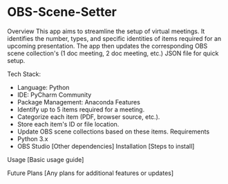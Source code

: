 # OBS-Scene-Setter

Overview
This app aims to streamline the setup of virtual meetings. It identifies the number, types, and specific identities of items required for an upcoming presentation. The app then updates the corresponding OBS scene collection's (1 doc meeting, 2 doc meeting, etc.) JSON file for quick setup.

Tech Stack:
- Language: Python
- IDE: PyCharm Community
- Package Management: Anaconda
Features
- Identify up to 5 items required for a meeting.
- Categorize each item (PDF, browser source, etc.).
- Store each item's ID or file location.
- Update OBS scene collections based on these items.
Requirements
- Python 3.x
- OBS Studio
[Other dependencies]
Installation
[Steps to install]

Usage
[Basic usage guide]

Future Plans
[Any plans for additional features or updates]

